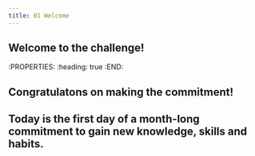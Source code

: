 ```yaml
---
title: 01 Welcome
---
```


## Welcome to the challenge!
:PROPERTIES:
:heading: true
:END:
## Congratulatons on making the commitment!
## Today is the first day of a month-long commitment to gain new knowledge, skills and habits.
